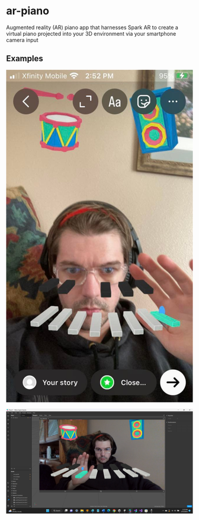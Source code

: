 # ar-piano
Augmented reality (AR) piano app that harnesses Spark AR to create a virtual piano projected into your 3D environment via your smartphone camera input

## Examples

![AR Piano on mobile device](screenshots/test-on-device.jpg)

![AR Piano in Spark AR Studio's development environment](screenshots/video-mode-on-pc.png)
